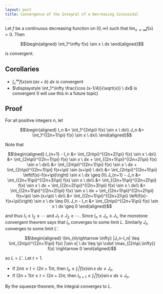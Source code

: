 ```yaml
---
layout: post
title: Convergence of the Integral of a Decreasing Sinusoidal
---
```


Let $f$ be a continuous decreasing function on $(0,\infty)$ such that $\displaystyle \lim_{x\rightarrow \infty} f(x) = 0$. Then

$$\begin{aligned}
    \int_1^\infty f(x) \sin x \ dx
\end{aligned}$$

is convergent. 

## Corollaries

- $\displaystyle \int_c^\infty f(x) \sin (ax+b) \ dx$ is convergent
- $\displaystyle \int_1^\infty \frac{\cos (x-1/4)}{\sqrt{x}} \ dx$ is convergent (I will use this in a future topic)

## Proof

For all positive integers $n$, let

$$\begin{aligned}
    I_n &= \int_1^{2n\pi} f(x) \sin x \ dx\\
    J_n &= \int_1^{(2n+1)\pi} f(x) \sin x \ dx\\
\end{aligned}$$

Note that

$$\begin{aligned}
    I_{n+1} - I_n &= \int_{2n\pi}^{(2n+2)\pi} f(x) \sin x \ dx\\
    &= \int_{2n\pi}^{(2n+1)\pi} f(x) \sin x \ dx + \int_{(2n+1)\pi}^{(2n+2)\pi} f(x) \sin x \ dx\\
    &= \int_{2n\pi}^{(2n+1)\pi} f(x) \sin x \ dx + \int_{2n\pi}^{(2n+1)\pi} f(x+\pi) \sin (x+\pi) \ dx\\
    &= \int_{2n\pi}^{(2n+1)\pi} \left(f(x)-f(x+\pi)\right) \sin x \ dx \geq 0\\
    J_{n+1} - J_n &= \int_{(2n+1)\pi}^{(2n+3)\pi} f(x) \sin x \ dx\\
    &= \int_{(2n+1)\pi}^{(2n+2)\pi} f(x) \sin x \ dx + \int_{(2n+2)\pi}^{(2n+3)\pi} f(x) \sin x \ dx\\
    &= \int_{(2n+1)\pi}^{(2n+2)\pi} f(x) \sin x \ dx + \int_{(2n+1)\pi}^{(2n+2)\pi} f(x+\pi) \sin (x+\pi) \ dx\\
    &= \int_{(2n+1)\pi}^{(2n+2)\pi} \left(f(x)-f(x+\pi)\right) \sin x \ dx \leq 0\\
    J_n - I_n &= \int_{2n\pi}^{(2n+1)\pi} f(x) \sin x \ dx \geq 0
\end{aligned}$$

and thus $I_1\leq I_2 \leq \cdots$ and $J_1 \geq J_2 \geq \cdots$. Since $I_n \leq J_n \leq J_1$, the monotone convergent theorem says that $I_n$ converges to some limit $L$. Similarly $J_n$ converges to some limit $L'$. 

$$\begin{aligned}
    \lim_{n\rightarrow \infty} |J_n-I_n| \leq \int_{2n\pi}^{(2n+1)\pi} f(x) |\sin x| \ dx \leq \pi \cdot \max_{[2n\pi,\infty)} f(x) \rightarrow 0
\end{aligned}$$

so $L=L'$. Let $t>1$.

- If $2n\pi \leq t < (2n+1)\pi$, then $I_n \leq \displaystyle \int_1^tf(x)\sin x \ dx \leq J_n$.
- If $(2n+1)\pi \leq t < (2n+2)\pi$, then $I_{n+1} \leq \displaystyle \int_1^tf(x)\sin x \ dx \leq J_n$.

By the squeeze theorem, the integral converges to $L$.
